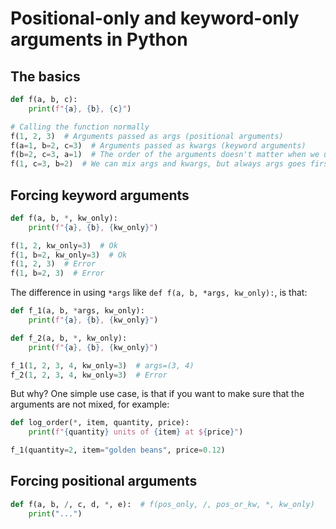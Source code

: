 # Positional-only and keyword-only arguments in Python

## The basics
```python
def f(a, b, c):
    print(f"{a}, {b}, {c}")

# Calling the function normally
f(1, 2, 3)  # Arguments passed as args (positional arguments)
f(a=1, b=2, c=3)  # Arguments passed as kwargs (keyword arguments)
f(b=2, c=3, a=1)  # The order of the arguments doesn't matter when we use kwargs
f(1, c=3, b=2)  # We can mix args and kwargs, but always args goes first
```

## Forcing keyword arguments
```python
def f(a, b, *, kw_only):
    print(f"{a}, {b}, {kw_only}")

f(1, 2, kw_only=3)  # Ok
f(1, b=2, kw_only=3)  # Ok
f(1, 2, 3)  # Error
f(1, b=2, 3)  # Error
```

The difference in using `*args` like `def f(a, b, *args, kw_only):`, is that:
```python
def f_1(a, b, *args, kw_only):
    print(f"{a}, {b}, {kw_only}")

def f_2(a, b, *, kw_only):
    print(f"{a}, {b}, {kw_only}")

f_1(1, 2, 3, 4, kw_only=3)  # args=(3, 4)
f_2(1, 2, 3, 4, kw_only=3)  # Error
```

But why? One simple use case, is that if you want to make sure that the arguments are not mixed, for example:
```python
def log_order(*, item, quantity, price):
    print(f"{quantity} units of {item} at ${price}")

f_1(quantity=2, item="golden beans", price=0.12)
```

## Forcing positional arguments
```python
def f(a, b, /, c, d, *, e):  # f(pos_only, /, pos_or_kw, *, kw_only)
    print("...")
```
